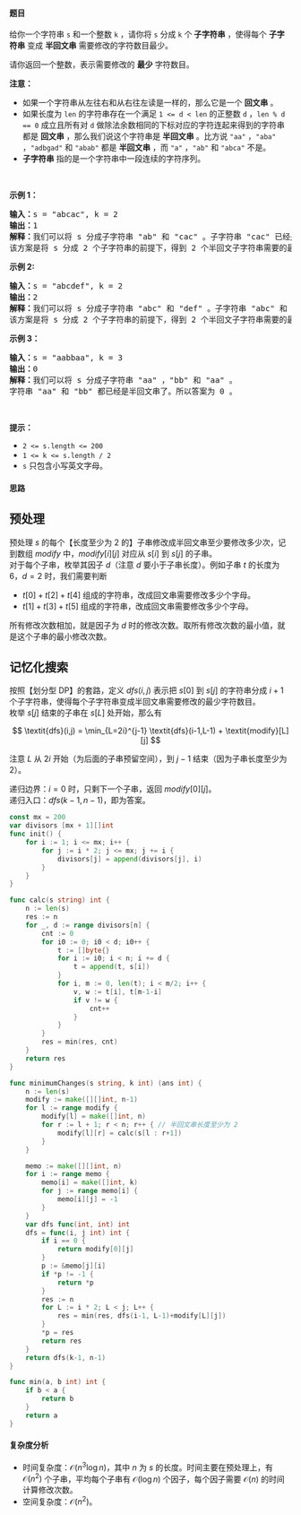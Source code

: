 #### 题目

<p>给你一个字符串&nbsp;<code>s</code>&nbsp;和一个整数&nbsp;<code>k</code>&nbsp;，请你将&nbsp;<code>s</code> 分成&nbsp;<code>k</code>&nbsp;个<strong>&nbsp;子字符串</strong>&nbsp;，使得每个 <strong>子字符串</strong>&nbsp;变成&nbsp;<strong>半回文串</strong>&nbsp;需要修改的字符数目最少。</p>

<p>请你返回一个整数，表示需要修改的 <strong>最少</strong>&nbsp;字符数目。</p>

<p><strong>注意：</strong></p>

<ul>
	<li>如果一个字符串从左往右和从右往左读是一样的，那么它是一个 <strong>回文串</strong>&nbsp;。</li>
	<li>如果长度为 <code>len</code>&nbsp;的字符串存在一个满足&nbsp;<code>1 &lt;= d &lt; len</code>&nbsp;的正整数&nbsp;<code>d</code>&nbsp;，<code>len % d == 0</code>&nbsp;成立且所有对 <code>d</code>&nbsp;做除法余数相同的下标对应的字符连起来得到的字符串都是 <strong>回文串</strong>&nbsp;，那么我们说这个字符串是 <strong>半回文串</strong>&nbsp;。比方说&nbsp;<code>"aa"</code>&nbsp;，<code>"aba"</code> ，<code>"adbgad"</code>&nbsp;和&nbsp;<code>"abab"</code>&nbsp;都是 <strong>半回文串</strong>&nbsp;，而&nbsp;<code>"a"</code>&nbsp;，<code>"ab"</code>&nbsp;和&nbsp;<code>"abca"</code>&nbsp;不是。</li>
	<li><strong>子字符串</strong>&nbsp;指的是一个字符串中一段连续的字符序列。</li>
</ul>

<p>&nbsp;</p>

<p><strong class="example">示例 1：</strong></p>

<pre>
<b>输入：</b>s = "abcac", k = 2
<b>输出：</b>1
<b>解释：</b>我们可以将 s 分成子字符串 "ab" 和 "cac" 。子字符串 "cac" 已经是半回文串。如果我们将 "ab" 变成 "aa" ，它也会变成一个 d = 1 的半回文串。
该方案是将 s 分成 2 个子字符串的前提下，得到 2 个半回文子字符串需要的最少修改次数。所以答案为 1 。</pre>

<p><strong class="example">示例 2:</strong></p>

<pre>
<b>输入：</b>s = "abcdef", k = 2
<b>输出：</b>2
<b>解释：</b>我们可以将 s 分成子字符串 "abc" 和 "def" 。子字符串 "abc" 和 "def" 都需要修改一个字符得到半回文串，所以我们总共需要 2 次字符修改使所有子字符串变成半回文串。
该方案是将 s 分成 2 个子字符串的前提下，得到 2 个半回文子字符串需要的最少修改次数。所以答案为 2 。</pre>

<p><strong class="example">示例 3：</strong></p>

<pre>
<b>输入：</b>s = "aabbaa", k = 3
<b>输出：</b>0
<b>解释：</b>我们可以将 s 分成子字符串 "aa" ，"bb" 和 "aa" 。
字符串 "aa" 和 "bb" 都已经是半回文串了。所以答案为 0 。
</pre>

<p>&nbsp;</p>

<p><strong>提示：</strong></p>

<ul>
	<li><code>2 &lt;= s.length &lt;= 200</code></li>
	<li><code>1 &lt;= k &lt;= s.length / 2</code></li>
	<li><code>s</code>&nbsp;只包含小写英文字母。</li>
</ul>

#### 思路

## 预处理

预处理 $s$ 的每个【长度至少为 $2$ 的】子串修改成半回文串至少要修改多少次，记到数组 $\textit{modify}$ 中，$\textit{modify}[i][j]$ 对应从 $s[i]$ 到 $s[j]$ 的子串。  
对于每个子串，枚举其因子 $d$（注意 $d$ 要小于子串长度）。例如子串 $t$ 的长度为 $6$，$d=2$ 时，我们需要判断
- $t[0]+ t[2]+ t[4]$ 组成的字符串，改成回文串需要修改多少个字母。
- $t[1]+ t[3]+ t[5]$ 组成的字符串，改成回文串需要修改多少个字母。  
  
所有修改次数相加，就是因子为 $d$ 时的修改次数。取所有修改次数的最小值，就是这个子串的最小修改次数。

## 记忆化搜索

按照【划分型 DP】的套路，定义 $\textit{dfs}(i,j)$ 表示把 $s[0]$ 到 $s[j]$ 的字符串分成 $i+1$ 个子字符串，使得每个子字符串变成半回文串需要修改的最少字符数目。  
枚举 $s[j]$ 结束的子串在 $s[L]$ 处开始，那么有

$$
\textit{dfs}(i,j) = \min_{L=2i}^{j-1} \textit{dfs}(i-1,L-1) + \textit{modify}[L][j]
$$

注意 $L$ 从 $2i$ 开始（为后面的子串预留空间），到 $j-1$ 结束（因为子串长度至少为 $2$）。

递归边界：$i=0$ 时，只剩下一个子串，返回 $\textit{modify}[0][j]$。  
递归入口：$\textit{dfs}(k-1,n-1)$，即为答案。

```go  
const mx = 200
var divisors [mx + 1][]int
func init() {
	for i := 1; i <= mx; i++ {
		for j := i * 2; j <= mx; j += i {
			divisors[j] = append(divisors[j], i)
		}
	}
}

func calc(s string) int {
	n := len(s)
	res := n
	for _, d := range divisors[n] {
		cnt := 0
		for i0 := 0; i0 < d; i0++ {
			t := []byte{}
			for i := i0; i < n; i += d {
				t = append(t, s[i])
			}
			for i, m := 0, len(t); i < m/2; i++ {
				v, w := t[i], t[m-1-i]
				if v != w {
					cnt++
				}
			}
		}
		res = min(res, cnt)
	}
	return res
}

func minimumChanges(s string, k int) (ans int) {
	n := len(s)
	modify := make([][]int, n-1)
	for l := range modify {
		modify[l] = make([]int, n)
		for r := l + 1; r < n; r++ { // 半回文串长度至少为 2
			modify[l][r] = calc(s[l : r+1])
		}
	}

	memo := make([][]int, n)
	for i := range memo {
		memo[i] = make([]int, k)
		for j := range memo[i] {
			memo[i][j] = -1
		}
	}
	var dfs func(int, int) int
	dfs = func(i, j int) int {
		if i == 0 {
			return modify[0][j]
		}
		p := &memo[j][i]
		if *p != -1 {
			return *p
		}
		res := n
		for L := i * 2; L < j; L++ {
			res = min(res, dfs(i-1, L-1)+modify[L][j])
		}
		*p = res
		return res
	}
	return dfs(k-1, n-1)
}

func min(a, b int) int {
	if b < a {
		return b
	}
	return a
}
```

#### 复杂度分析

- 时间复杂度：$\mathcal{O}(n^3\log n)$，其中 $n$ 为 $s$ 的长度。时间主要在预处理上，有 $\mathcal{O}(n^2)$ 个子串，平均每个子串有 $\mathcal{O}(\log n)$ 个因子，每个因子需要 $\mathcal{O}(n)$ 的时间计算修改次数。
- 空间复杂度：$\mathcal{O}(n^2)$。
